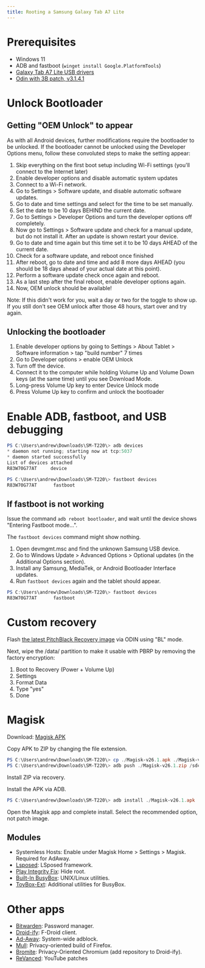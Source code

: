 ```yaml
---
title: Rooting a Samsung Galaxy Tab A7 Lite
---
```


# Prerequisites

- Windows 11
- ADB and fastboot (`winget install Google.PlatformTools`)
- [Galaxy Tab A7 Lite USB drivers][samsung-windows-drivers]
- [Odin with 3B patch, v3.1.4.1][samsung-odin]

# Unlock Bootloader

## Getting "OEM Unlock" to appear

As with all Android devices, further modifications require the bootloader to be unlocked. If the bootloader cannot be unlocked using the Developer Options menu, follow these convoluted steps to make the setting appear:

1. Skip everything on the first boot setup including Wi-Fi settings (you'll connect to the Internet later)
2. Enable developer options and disable automatic system updates
3. Connect to a Wi-Fi network. 
4. Go to Settings > Software update, and disable automatic software updates.
5. Go to date and time settings and select for the time to be set manually. 
6. Set the date to be 10 days BEHIND the current date.
7. Go to Settings > Developer Options and turn the developer options off completely.
8. Now go to Settings > Software update and check for a manual update, but do not install it. After an update is shown restart your device. 
9. Go to date and time again but this time set it to be 10 days AHEAD of the current date.
10. Check for a software update, and reboot once finished
11. After reboot, go to date and time and add 8 more days AHEAD (you should be 18 days ahead of your actual date at this point). 
12. Perform a software update check once again and reboot.
13. As a last step after the final reboot, enable developer options again. 
14. Now, OEM unlock should be available!

Note: If this didn't work for you, wait a day or two for the toggle to show up. If you still don't see OEM unlock after those 48 hours, start over and try again.

## Unlocking the bootloader

1. Enable developer options by going to Settings > About Tablet > Software information > tap "build number" 7 times
2. Go to Developer options > enable OEM Unlock
3. Turn off the device. 
4. Connect it to the computer while holding Volume Up and Volume Down keys (at the same time) until you see Download Mode.
5. Long-press Volume Up key to enter Device Unlock mode
6. Press Volume Up key to confirm and unlock the bootloader

# Enable ADB, fastboot, and USB debugging

```powershell
PS C:\Users\andrew\Downloads\SM-T220\> adb devices
* daemon not running; starting now at tcp:5037
* daemon started successfully
List of devices attached
R83W70G77AT     device

PS C:\Users\andrew\Downloads\SM-T220\> fastboot devices
R83W70G77AT      fastboot
```

## If fastboot is not working

Issue the command `adb reboot bootloader`, and wait until the device shows "Entering Fastboot mode...".

The `fastboot devices` command might show nothing.

1. Open devmgmt.msc and find the unknown Samsung USB device. 
2. Go to Windows Update > Advanced Options > Optional updates (in the Additional Options section). 
3. Install any Samsung, MediaTek, or Android Bootloader Interface updates.
4. Run `fastboot devices` again and the tablet should appear.

```powershell
PS C:\Users\andrew\Downloads\SM-T220\> fastboot devices
R83W70G77AT      fastboot
```

# Custom recovery

Flash [the latest PitchBlack Recovery image][pbrp] via ODIN using "BL" mode.

Next, wipe the /data/ partition to make it usable with PBRP by removing the factory encryption:

1. Boot to Recovery  (Power + Volume Up)
2. Settings
3. Format Data
4. Type "yes"
5. Done




<!-- 
TODO: May not need bifrost if using Magisk recovery?

# Bifrost to download and patch OTA

Download: [Bifrost APK][bifrost]

Install APK on tablet

Device: SM-T220
Region: XAR

Current latest: SM-T220_XAR_T220XXS3CWD1_fac

Takes a long time. 
-->

# Magisk

Download: [Magisk APK][magisk-apk]

Copy APK to ZIP by changing the file extension.

```powershell
PS C:\Users\andrew\Downloads\SM-T220\> cp ./Magisk-v26.1.apk ./Magisk-v26.1.zip
PS C:\Users\andrew\Downloads\SM-T220\> adb push ./Magisk-v26.1.zip /sdcard/
```
Install ZIP via recovery.

Install the APK via ADB.

```powershell
PS C:\Users\andrew\Downloads\SM-T220\> adb install ./Magisk-v26.1.apk
```

Open the Magisk app and complete install. Select the recommended option, not patch image.

## Modules 

- Systemless Hosts: Enable under Magisk Home > Settings > Magisk. Required for AdAway.
- [Lsposed][lsposed]: LSposed framework.
- [Play Integrity Fix][lsposed-play-integrity-fix]: Hide root.
- [Built-In BusyBox][busybox-module]: UNIX/Linux utilities.
- [ToyBox-Ext][busybox-toybox]: Additional utilities for BusyBox.


# Other apps

- [Bitwarden][bitwarden]: Password manager.
- [Droid-ify][droid-ify]: F-Droid client.
- [Ad-Away][ad-away]: System-wide adblock.
- [Mull][mull]: Privacy-oriented build of Firefox.
- [Bromite][bromite-repo]: Privacy-Oriented Chromium (add repository to Droid-ify).
- [ReVanced][youtube-revanced]: YouTube patches

<!-- Links -->

[samsung-windows-drivers]: https://www.samsung.com/us/support/downloads/?model=N0053679&modelCode=SM-T220NZAAXAR
[samsung-odin]: https://forum.xda-developers.com/attachments/odin3-v3-14-1_3b_patched-zip.5158507/
[bifrost]: https://github.com/zacharee/SamloaderKotlin/releases

[pbrp]: https://github.com/R0GUEEE/android_device_samsung_gta7litewifi/releases/tag/PBRP/latest

[magisk-apk]: https://github.com/topjohnwu/Magisk/releases/latest
[lsposed]: https://github.com/LSPosed/LSPosed/releases/latest

[lsposed-play-integrity-fix]: https://forum.xda-developers.com/attachments/playintegrityfix_v7-4-zip.5981951/
[busybox-module]: https://github.com/Magisk-Modules-Alt-Repo/BuiltIn-BusyBox/releases/latest
[busybox-toybox]: https://github.com/Magisk-Modules-Alt-Repo/ToyBox-Ext/releases/latest

[bitwarden]: https://github.com/bitwarden/mobile/releases/latest
[droid-ify]:https://github.com/Droid-ify/client/releases/latest
[ad-away]: https://github.com/AdAway/AdAway/releases/latest
[mull]: https://f-droid.org/en/packages/us.spotco.fennec_dos/
[bromite-repo]: https://www.bromite.org/fdroid
[youtube-revanced]: https://revanced.app/download